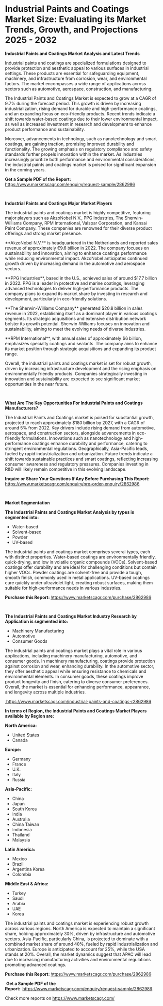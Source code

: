 <p><h1>Industrial Paints and Coatings Market Size: Evaluating its Market Trends, Growth, and Projections 2025 - 2032</h1></p><p><strong>Industrial Paints and Coatings Market Analysis and Latest Trends</strong></p>
<p><p>Industrial paints and coatings are specialized formulations designed to provide protection and aesthetic appeal to various surfaces in industrial settings. These products are essential for safeguarding equipment, machinery, and infrastructure from corrosion, wear, and environmental factors. The market encompasses a wide range of applications across sectors such as automotive, aerospace, construction, and manufacturing.</p><p>The Industrial Paints and Coatings Market is expected to grow at a CAGR of 9.7% during the forecast period. This growth is driven by increasing industrialization, rising demand for durable and high-performance coatings, and an expanding focus on eco-friendly products. Recent trends indicate a shift towards water-based coatings due to their lower environmental impact, as well as increased investment in research and development to enhance product performance and sustainability.</p><p>Moreover, advancements in technology, such as nanotechnology and smart coatings, are gaining traction, promising improved durability and functionality. The growing emphasis on regulatory compliance and safety standards further propels innovation within the market. As industries increasingly prioritize both performance and environmental considerations, the industrial paints and coatings market is poised for significant expansion in the coming years.</p></p>
<p><strong>Get a Sample PDF of the Report:&nbsp;</strong> <a href="https://www.marketscagr.com/enquiry/request-sample/2862986?utm_campaign=3208&utm_medium=2&utm_source=Github&utm_content=ia&utm_term=12032025&utm_id=industrial-paints-and-coatings">https://www.marketscagr.com/enquiry/request-sample/2862986</a></p>
<p>&nbsp;</p>
<p><strong>Industrial Paints and Coatings Major Market Players</strong></p>
<p><p>The industrial paints and coatings market is highly competitive, featuring major players such as AkzoNobel N.V., PPG Industries, The Sherwin-Williams Company, RPM International, Valspar Corporation, and Kansai Paint Company. These companies are renowned for their diverse product offerings and strong market presence.</p><p>**AkzoNobel N.V.** is headquartered in the Netherlands and reported sales revenue of approximately €9.6 billion in 2022. The company focuses on sustainability and innovation, aiming to enhance coatings performance while reducing environmental impact. AkzoNobel anticipates continued growth driven by increasing demand in the automotive and aerospace sectors.</p><p>**PPG Industries**, based in the U.S., achieved sales of around $17.7 billion in 2022. PPG is a leader in protective and marine coatings, leveraging advanced technologies to deliver high-performance products. The company plans to expand its market share by investing in research and development, particularly in eco-friendly solutions.</p><p>**The Sherwin-Williams Company** generated $20.8 billion in sales revenue in 2022, establishing itself as a dominant player in various coatings segments. Its strategic acquisitions and extensive distribution network bolster its growth potential. Sherwin-Williams focuses on innovation and sustainability, aiming to meet the evolving needs of diverse industries.</p><p>**RPM International**, with annual sales of approximately $6 billion, emphasizes specialty coatings and sealants. The company aims to enhance its market position through strategic acquisitions and expanding its product range.</p><p>Overall, the industrial paints and coatings market is set for robust growth, driven by increasing infrastructure development and the rising emphasis on environmentally friendly products. Companies strategically investing in innovation and sustainability are expected to see significant market opportunities in the near future.</p></p>
<p>&nbsp;</p>
<p><strong>What Are The Key Opportunities For Industrial Paints and Coatings Manufacturers?</strong></p>
<p><p>The Industrial Paints and Coatings market is poised for substantial growth, projected to reach approximately $180 billion by 2027, with a CAGR of around 5% from 2022. Key drivers include rising demand from automotive, aerospace, and construction sectors, alongside advancements in eco-friendly formulations. Innovations such as nanotechnology and high-performance coatings enhance durability and performance, catering to stringent environmental regulations. Geographically, Asia-Pacific leads, fueled by rapid industrialization and urbanization. Future trends indicate a shift towards sustainable practices and smart coatings, reflecting increasing consumer awareness and regulatory pressures. Companies investing in R&D will likely remain competitive in this evolving landscape.</p></p>
<p><strong>Inquire or Share Your Questions If Any Before Purchasing This Report:</strong> <a href="https://www.marketscagr.com/enquiry/pre-order-enquiry/2862986?utm_campaign=3208&utm_medium=2&utm_source=Github&utm_content=ia&utm_term=12032025&utm_id=industrial-paints-and-coatings">https://www.marketscagr.com/enquiry/pre-order-enquiry/2862986</a></p>
<p>&nbsp;</p>
<p><strong>Market Segmentation</strong></p>
<p><strong>The Industrial Paints and Coatings Market Analysis by types is segmented into:</strong></p>
<p><ul><li>Water-based</li><li>Solvent-based</li><li>Powder</li><li>UV-based</li></ul></p>
<p><p>The industrial paints and coatings market comprises several types, each with distinct properties. Water-based coatings are environmentally friendly, quick-drying, and low in volatile organic compounds (VOCs). Solvent-based coatings offer durability and are ideal for challenging conditions but contain higher VOCs. Powder coatings are solvent-free and provide a tough, smooth finish, commonly used in metal applications. UV-based coatings cure quickly under ultraviolet light, creating robust surfaces, making them suitable for high-performance needs in various industries.</p></p>
<p><strong>Purchase this Report:&nbsp;</strong><a href="https://www.marketscagr.com/purchase/2862986?utm_campaign=3208&utm_medium=2&utm_source=Github&utm_content=ia&utm_term=12032025&utm_id=industrial-paints-and-coatings">https://www.marketscagr.com/purchase/2862986</a></p>
<p>&nbsp;</p>
<p><strong>The Industrial Paints and Coatings Market Industry Research by Application is segmented into:</strong></p>
<p><ul><li>Machinery Manufacturing</li><li>Automotive</li><li>Consumer Goods</li></ul></p>
<p><p>The industrial paints and coatings market plays a vital role in various applications, including machinery manufacturing, automotive, and consumer goods. In machinery manufacturing, coatings provide protection against corrosion and wear, enhancing durability. In the automotive sector, they offer aesthetic appeal while ensuring resistance to chemicals and environmental elements. In consumer goods, these coatings improve product longevity and finish, catering to diverse consumer preferences. Overall, the market is essential for enhancing performance, appearance, and longevity across multiple industries.</p></p>
<p><a href="https://www.marketscagr.com/industrial-paints-and-coatings-r2862986?utm_campaign=3208&utm_medium=2&utm_source=Github&utm_content=ia&utm_term=12032025&utm_id=industrial-paints-and-coatings">&nbsp;https://www.marketscagr.com/industrial-paints-and-coatings-r2862986</a></p>
<p><strong>In terms of Region, the Industrial Paints and Coatings Market Players available by Region are:</strong></p>
<p>
    <p> <strong> North America: </strong>
        <ul>
            <li>United States</li>
            <li>Canada</li>
        </ul>
        </p> 
    <p> <strong> Europe: </strong>
        <ul>
            <li>Germany</li>
            <li>France</li>
            <li>U.K.</li>
            <li>Italy</li>
            <li>Russia</li>
        </ul>
        </p> 
    <p> <strong> Asia-Pacific: </strong>
        <ul>
            <li>China</li>
            <li>Japan</li>
            <li>South Korea</li>
            <li>India</li>
            <li>Australia</li>
            <li>China Taiwan</li>
            <li>Indonesia</li>
            <li>Thailand</li>
            <li>Malaysia</li>
        </ul>
        </p> 
    <p> <strong> Latin America: </strong>
        <ul>
            <li>Mexico</li>
            <li>Brazil</li>
            <li>Argentina Korea</li>
            <li>Colombia</li>
        </ul>
        </p> 
    <p> <strong> Middle East & Africa: </strong>
        <ul>
            <li>Turkey</li>
            <li>Saudi</li>
            <li>Arabia</li>
            <li>UAE</li>
            <li>Korea</li>
        </ul>
    </p>
    </p>
<p><p>The industrial paints and coatings market is experiencing robust growth across various regions. North America is expected to maintain a significant share, holding approximately 30%, driven by infrastructure and automotive sectors. Asia-Pacific, particularly China, is projected to dominate with a combined market share of around 40%, fueled by rapid industrialization and urbanization. Europe is anticipated to account for 25%, while the USA stands at 20%. Overall, the market dynamics suggest that APAC will lead due to increasing manufacturing activities and environmental regulations promoting advanced coatings.</p></p>
<p><strong>Purchase this Report: </strong><a href="https://www.marketscagr.com/purchase/2862986?utm_campaign=3208&utm_medium=2&utm_source=Github&utm_content=ia&utm_term=12032025&utm_id=industrial-paints-and-coatings">https://www.marketscagr.com/purchase/2862986</a></p>
<p>&nbsp;<strong>Get a Sample PDF of the Report:&nbsp;&nbsp;</strong><a href="https://www.marketscagr.com/enquiry/request-sample/2862986?utm_campaign=3208&utm_medium=2&utm_source=Github&utm_content=ia&utm_term=12032025&utm_id=industrial-paints-and-coatings">https://www.marketscagr.com/enquiry/request-sample/2862986</a></p>
<p><strong></strong></p>
<p>Check more reports on <a href="https://www.marketscagr.com/?utm_campaign=3208&utm_medium=2&utm_source=Github&utm_content=ia&utm_term=12032025&utm_id=industrial-paints-and-coatings">https://www.marketscagr.com/</a></p>